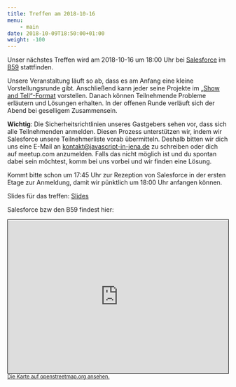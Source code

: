 ```yaml
---
title: Treffen am 2018-10-16
menu:
    - main
date: 2018-10-09T18:50:00+01:00
weight: -100
---
```


Unser nächstes Treffen wird am 2018-10-16 um 18:00 Uhr bei [Salesforce](https://www.salesforce.com/) im [B59](https://de.wikipedia.org/wiki/Bau_59) stattfinden.

Unsere Veranstaltung läuft so ab, dass es am Anfang eine kleine Vorstellungsrunde gibt. Anschließend kann jeder seine Projekte im [„Show and Tell“-Format](https://en.wikipedia.org/wiki/Show_and_tell_(education)) vorstellen. Danach können Teilnehmende Probleme erläutern und Lösungen erhalten. In der offenen Runde verläuft sich der Abend bei geselligem Zusammensein.

**Wichtig**: Die Sicherheitsrichtlinien unseres Gastgebers sehen vor, dass sich alle Teilnehmenden anmelden. Diesen Prozess unterstützen wir, indem wir Salesforce unsere Teilnehmerliste vorab übermitteln. Deshalb bitten wir dich uns eine E-Mail an kontakt@javascript-in-jena.de zu schreiben oder dich auf meetup.com anzumelden. Falls das nicht möglich ist und du spontan dabei sein möchtest, komm bei uns vorbei und wir finden eine Lösung.

Kommt bitte schon um 17:45 Uhr zur Rezeption von Salesforce in der ersten Etage zur Anmeldung, damit wir pünktlich um 18:00 Uhr anfangen können.

Slides für das treffen: [Slides](/treffen/2018-10-16/slides.html)

Salesforce bzw den B59 findest hier:

<iframe width="100%" height="350" frameborder="0" scrolling="no" marginheight="0" marginwidth="0" src="https://www.openstreetmap.org/export/embed.html?bbox=11.582601964473726%2C50.92835606598201%2C11.584154963493349%2C50.92954283377053&amp;layer=mapnik&amp;marker=50.92894945366112%2C11.583378463983536" style="border: 1px solid black"></iframe><br/><small><a href="https://www.openstreetmap.org/?mlat=50.92893&amp;mlon=11.58338#map=19/50.92893/11.58338">Die Karte auf openstreetmap.org ansehen.</a></small>
